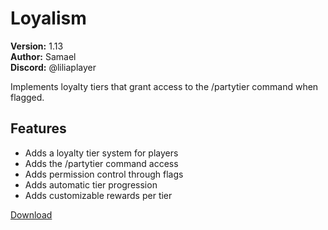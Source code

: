 # Loyalism

**Version:** 1.13  
**Author:** Samael  
**Discord:** @liliaplayer  

Implements loyalty tiers that grant access to the /partytier command when flagged.

## Features

- Adds a loyalty tier system for players
- Adds the /partytier command access
- Adds permission control through flags
- Adds automatic tier progression
- Adds customizable rewards per tier

[Download](https://github.com/LiliaFramework/Modules/raw/refs/heads/gh-pages/loyalism.zip)
